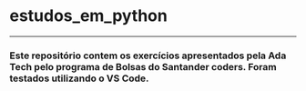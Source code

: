 # estudos_em_python
<hr>
<h3> Este repositório contem os exercícios apresentados pela Ada Tech pelo programa de Bolsas do Santander coders.
Foram testados utilizando o VS Code. 
